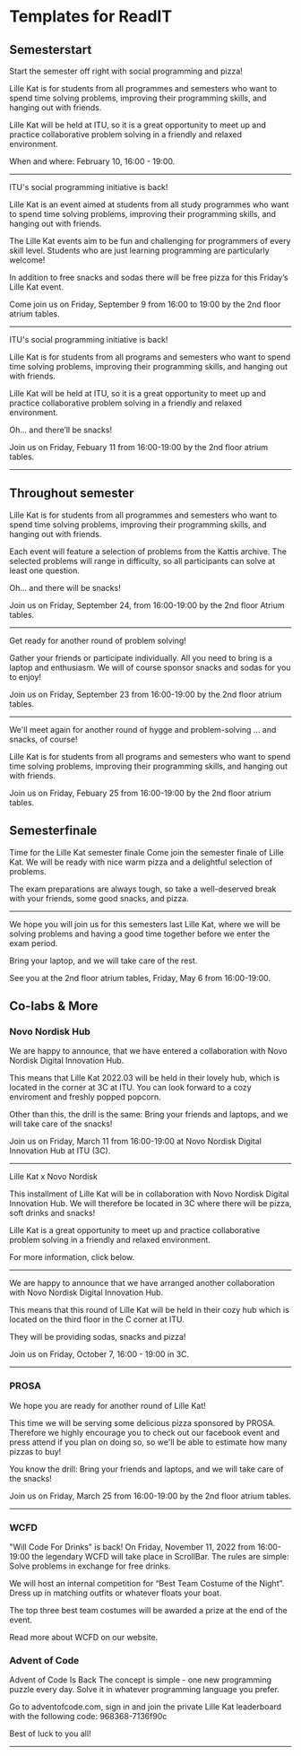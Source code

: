 # Templates for ReadIT

## Semesterstart

Start the semester off right with social programming and pizza!

Lille Kat is for students from all programmes and semesters who want to spend time solving problems, improving their programming skills, and hanging out with friends.
 
Lille Kat will be held at ITU, so it is a great opportunity to meet up and practice collaborative problem solving in a friendly and relaxed environment.

When and where: February 10, 16:00 - 19:00.

---

ITU's social programming initiative is back!

Lille Kat is an event aimed at students from all study programmes who want to spend time solving problems, improving their programming skills, and hanging out with friends. 

The Lille Kat events aim to be fun and challenging for programmers of every skill level. Students who are just learning programming are particularly welcome! 

In addition to free snacks and sodas there will be free pizza for this Friday’s Lille Kat event.

Come join us on Friday, September 9 from 16:00 to 19:00 by the 2nd floor atrium tables.

---

ITU's social programming initiative is back!
 
Lille Kat is for students from all programs and semesters who want to spend time solving problems, improving their programming skills, and hanging out with friends.
 
Lille Kat will be held at ITU, so it is a great opportunity to meet up and practice collaborative problem solving in a friendly and relaxed environment.

Oh… and there’ll be snacks!

Join us on Friday, Febuary 11 from 16:00-19:00 by the 2nd floor atrium tables. 

---

## Throughout semester

Lille Kat is for students from all programmes and semesters who want to spend time solving problems, improving their programming skills, and hanging out with friends. 

Each event will feature a selection of problems from the Kattis archive. The selected problems will range in difficulty, so all participants can solve at least one question. 

Oh… and there will be snacks!

Join us on Friday, September 24, from 16:00-19:00 by the 2nd floor Atrium tables. 

---

Get ready for another round of problem solving!

Gather your friends or participate individually. All you need to bring is a laptop and enthusiasm. We will of course sponsor snacks and sodas for you to enjoy!

Join us on Friday, September 23 from 16:00-19:00 by the 2nd floor atrium tables.

---

We'll meet again for another round of hygge and problem-solving ... and snacks, of course!

Lille Kat is for students from all programs and semesters who want to spend time solving problems, improving their programming skills, and hanging out with friends.

Join us on Friday, Febuary 25 from 16:00-19:00 by the 2nd floor atrium tables. 


## Semesterfinale

Time for the Lille Kat semester finale
Come join the semester finale of Lille Kat. We will be ready with nice warm pizza and a delightful selection of problems. 

The exam preparations are always tough, so take a well-deserved break with your friends, some good snacks, and pizza.

---

We hope you will join us for this semesters last Lille Kat, where we will be solving problems and having a good time together before we enter the exam period.

Bring your laptop, and we will take care of the rest.

See you at the 2nd floor atrium tables, Friday, May 6 from 16:00-19:00. 

## Co-labs & More

### Novo Nordisk Hub

We are happy to announce, that we have entered a collaboration with Novo Nordisk Digital Innovation Hub.

This means that Lille Kat 2022.03 will be held in their lovely hub, which is located in the corner at 3C at ITU. You can look forward to a cozy enviroment and freshly popped popcorn.

Other than this, the drill is the same: Bring your friends and laptops, and we will take care of the snacks! 

Join us on Friday, March 11 from 16:00-19:00 at Novo Nordisk Digital Innovation Hub at ITU (3C).

---

Lille Kat x Novo Nordisk

This installment of Lille Kat will be in collaboration with Novo Nordisk Digital Innovation Hub. We will therefore be located in 3C where there will be pizza, soft drinks and snacks! 

Lille Kat is a great opportunity to meet up and practice collaborative problem solving in a friendly and relaxed environment.

For more information, click below. 

---

We are happy to announce that we have arranged another collaboration with Novo Nordisk Digital Innovation Hub.

This means that this round of Lille Kat will be held in their cozy hub which is located on the third floor in the C corner at ITU.

They will be providing sodas, snacks and pizza!

Join us on Friday, October 7, 16:00 - 19:00 in 3C.

---

### PROSA

We hope you are ready for another round of Lille Kat!

This time we will be serving some delicious pizza sponsored by PROSA. Therefore we highly encourage you to check out our facebook event and press attend if you plan on doing so, so we'll be able to estimate how many pizzas to buy!

You know the drill: Bring your friends and laptops, and we will take care of the snacks! 

Join us on Friday, March 25 from 16:00-19:00 by the 2nd floor atrium tables.

---

### WCFD

"Will Code For Drinks" is back!
On Friday, November 11, 2022 from 16:00-19:00 the legendary WCFD will take place in ScrollBar. The rules are simple: Solve problems in exchange for free drinks.

We will host an internal competition for “Best Team Costume of the Night”. Dress up in matching outfits or whatever floats your boat.

The top three best team costumes will be awarded a prize at the end of the event.

Read more about WCFD on our website.

### Advent of Code

Advent of Code Is Back
The concept is simple - one new programming puzzle every day. Solve it in whatever programming language you prefer. 

Go to adventofcode.com, sign in and join the private Lille Kat leaderboard with the following code: 968368-7136f90c

Best of luck to you all!

---